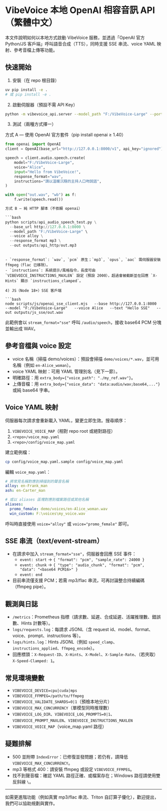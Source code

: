 
# VibeVoice 本地 OpenAI 相容音訊 API（繁體中文）

本文件說明如何以本地方式啟動 VibeVoice 服務，並透過「OpenAI 官方 Python/JS 客戶端」呼叫語音合成（TTS），同時支援 SSE 串流、voice YAML 映射、參考音檔上傳等功能。

## 快速開始

1) 安裝（在 repo 根目錄）

```bash
uv pip install -e .
# 或 pip install -e .
```

2) 啟動伺服器（預設不需 API Key）

```bash
python -m vibevoice_api.server --model_path "F:/VibeVoice-Large" --port 8000
```

3) 測試（兩種方式擇一）

方式 A — 使用 OpenAI 官方套件（pip install openai ≥ 1.40）

```python
from openai import OpenAI
client = OpenAI(base_url="http://127.0.0.1:8000/v1", api_key="ignored")

speech = client.audio.speech.create(
    model="F:/VibeVoice-Large",
    voice="Alice",
    input="Hello from VibeVoice!",
    response_format="wav",
    instructions="請以溫暖沉穩的主持人口吻說話",
)

with open("out.wav", "wb") as f:
    f.write(speech.read())

方式 B — 純 HTTP 腳本（不依賴 openai）

```bash
python scripts/api_audio_speech_test.py \
  --base_url http://127.0.0.1:8000 \
  --model_path "F:/VibeVoice-Large" \
  --voice alloy \
  --response_format mp3 \
  --out outputs/api_http/out.mp3
```
```

- `response_format`: `wav`, `pcm` 原生；`mp3`, `opus`, `aac` 需伺服器安裝 ffmpeg（flac 已移除）。
- `instructions`: 系統提示/風格指令，長度可由 `VIBEVOICE_INSTRUCTIONS_MAXLEN` 設定（預設 2000），超過會被截斷並在回應 `X-Hints` 顯示 `instructions_clamped`。

4) JS（Node 18+）SSE 客戶端

```bash
node scripts/js/openai_sse_client.mjs   --base http://127.0.0.1:8000   --model "F:/VibeVoice-Large"   --voice Alice   --text "Hello SSE"   --out outputs/js_sse/out.wav
```

此範例會以 `stream_format="sse"` 呼叫 `/audio/speech`，接收 base64 PCM 分塊並輸出成 WAV。

## 參考音檔與 voice 設定

- voice 名稱（掃描 demo/voices）：預設會掃描 `demo/voices/*.wav`，並可用名稱（例如 `en-Alice_woman`）。
- voice YAML 映射：可用 YAML 管理別名（見下一節）。
- 明確路徑：用 `extra_body={"voice_path": "./my_ref.wav"}`。
- 上傳音檔：用 `extra_body={"voice_data": "data:audio/wav;base64,..."}` 或純 base64 字串。

## Voice YAML 映射

伺服器每次請求會重新載入 YAML，變更立即生效。搜尋順序：

1. `VIBEVOICE_VOICE_MAP`（相對 repo root 或絕對路徑）
2. `<repo>/voice_map.yaml`
3. `<repo>/config/voice_map.yaml`

建立範例檔：

```bash
cp config/voice_map.yaml.sample config/voice_map.yaml
```

編輯 `voice_map.yaml`：

```yaml
# 將常見名稱對應到掃描到的聲音名稱
alloy: en-Frank_man
ash: en-Carter_man

# 或以 aliases 區塊對應到檔案路徑或其他名稱
aliases:
  promo_female: demo/voices/en-Alice_woman.wav
  win_custom: F:\voices\my_voice.wav
```

呼叫時直接使用 `voice="alloy"` 或 `voice="promo_female"` 即可。

## SSE 串流（text/event-stream）

- 在請求中加入 `stream_format="sse"`，伺服器會回應 SSE 事件：
  - `event: start` → `{ "format": "pcm", "sample_rate": 24000 }`
  - `event: chunk` → `{ "type": "audio_chunk", "format": "pcm", "data": "<base64 PCM16>" }`
  - `event: end`
- 目前串流僅支援 PCM；若需 mp3/flac 串流，可再討論整合持續編碼（ffmpeg pipe）。

## 觀測與日誌

- `/metrics`：Prometheus 指標（請求數、延遲、合成延遲、活躍推理數、錯誤數、Hints 計數等）。
- `logs/requests.log`：每請求 JSONL（含 request id、model、format、voice、prompt、instructions 等）。
- `logs/hints.log`：Hints JSONL（例如 `speed_clamp`、`instructions_applied`、`ffmpeg_encode`）。
- 回應標頭：`X-Request-ID`、`X-Hints`、`X-Model`、`X-Sample-Rate`、（若夾取）`X-Speed-Clamped: 1`。

## 常見環境變數

- `VIBEVOICE_DEVICE=cpu|cuda|mps`
- `VIBEVOICE_FFMPEG=/path/to/ffmpeg`
- `VIBEVOICE_VALIDATE_SHARDS=0|1`（預檢本地分片）
- `VIBEVOICE_MAX_CONCURRENCY`（單模型同時推理數）
- `VIBEVOICE_LOG_DIR`、`VIBEVOICE_LOG_PROMPTS=0|1`、`VIBEVOICE_PROMPT_MAXLEN`、`VIBEVOICE_INSTRUCTIONS_MAXLEN`
- `VIBEVOICE_VOICE_MAP`（voice_map.yaml 路徑）

## 疑難排解

- 500 並附帶 `IndexError`：已修復並發問題；若仍有，請降低 `VIBEVOICE_MAX_CONCURRENCY`。
- mp3 等格式 400：請安裝 ffmpeg 或設定 `VIBEVOICE_FFMPEG`。
- 找不到聲音檔：確認 YAML 路徑正確、或檔案存在；Windows 路徑請使用雙反斜線 `\`。

---

如需更進階功能（例如真實 mp3/flac 串流、Triton 自訂算子優化），歡迎提出，我們可以協助規劃與實作。
